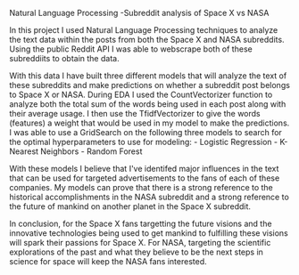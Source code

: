 Natural Language Processing -Subreddit analysis of Space X vs NASA

In this project I used Natural Language Processing techniques to analyze the text data within the posts from both the Space X and NASA subreddits. Using the public Reddit API I was able to webscrape both of these subreddiits to obtain the data. 

With this data I have built three different models that will analyze the text of these subreddits and make predictions on whether a subreddit post belongs to Space X or NASA. During EDA I used the CountVectorizer function to analyze both the total sum of the words being used in each post along with their average usage. I then use the TfidfVectorizer to give the words (features) a weight that would be used in my model to make the predictions. I was able to use a GridSearch on the following three models to search for the optimal hyperparameters to use for modeling:
    - Logistic Regression
    - K-Nearest Neighbors
    - Random Forest

With these models I believe that I've identifed major influences in the text that can be used for targeted advertisements to the fans of each of these companies. My models can prove that there is a strong reference to the historical accomplishments in the NASA subreddit and a strong reference to the future of mankind on another planet in the Space X subreddit. 

In conclusion, for the Space X fans targetting the future visions and the innovative technologies being used to get mankind to fulfilling these visions will spark their passions for Space X. For NASA, targeting the scientific explorations of the past and what they believe to be the next steps in science for space will keep the NASA fans interested.   
